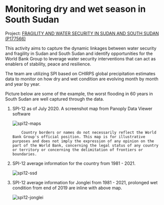 # Monitoring dry and wet season in South Sudan

Project: [FRAGILITY AND WATER SECURITY IN SUDAN AND SOUTH SUDAN (P177566)](http://operationsportal.worldbank.org/secure/P177566/home)

This activity aims to capture the dynamic linkages between water security and fragility in Sudan and South Sudan and identify opportunities for the World Bank Group to leverage water security interventions that can act as enablers of stability, peace and resilience.

The team are utilizing SPI based on CHIRPS global precipitation estimates data to monitor on how dry and wet condition are evolving month by month and year by year. 

Picture below are some of the example, the worst flooding in 60 years in South Sudan are well captured through the data.

1. SPI-12 as of July 2020. A screenshot map from Panoply Data Viewer software

	![spi12-maps](../img/case-P177566-01.png)

	```{admonition} Disclaimer
		Country borders or names do not necessarily reflect the World Bank Group's official position. This map is for illustrative purposes and does not imply the expression of any opinion on the part of the World Bank, concerning the legal status of any country or territory or concerning the delimitation of frontiers or boundaries.
	```

2. SPI-12 average information for the country from 1981 - 2021.

	![spi12-ssd](../img/case-P177566-02.png)


3. SPI-12 average information for Jonglei from 1981 - 2021, prolonged wet condition from end of 2019 are inline with above map.

	![spi12-jonglei](../img/case-P177566-03.png)